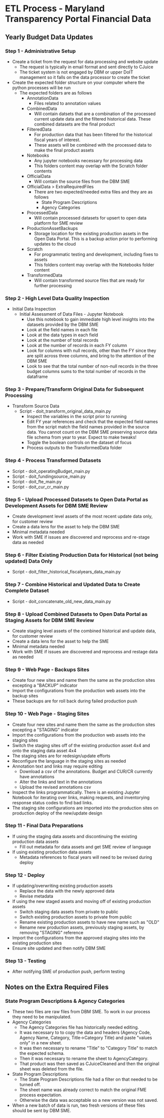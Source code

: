 # ETL Process - Maryland Transparency Portal Financial Data
## Yearly Budget Data Updates

### Step 1 - Administrative Setup
* Create a ticket from the request for data processing and website update
    * The request is typically in email format and sent directly to CJuice
    * The ticket system is not engaged by DBM or upper DoIT management so it falls on the data processor to create 
    the ticket
* Create the expected folder structure on your computer where the python processes will be run
    * The expected folders are as follows
        * AnnotationData
            * Files related to annotation values
        * CombinedData
            * Will contain datsets that are a combination of the processed current update data and the filtered 
            historical data. These combined datasets are the final product
        * FilteredData
            * For production data that has been filtered for the historical fiscal years of interest.
            * These assets will be combined with the processed data to make the final product assets
        * Notebooks
            * Any jupyter notebooks necessary for processing data 
            * This folders content may overlap with the Scratch folder contents
        * OfficialData
            * Will contain the source files from the DBM SME
        * OfficialData > ExtraRequiredFiles
            * There are two expected/needed extra files and they are as follows
                * State Program Descriptions
                * Agency Categories
        * ProcessedData
            * Will contain processed datasets for upsert to open data platform for SME review
        * ProductionAssetBackups
            * Storage location for the existing production assets in the Open Data Portal. This is a backup action 
            prior to performing updates to the cloud
        * Scratch
            * For programmatic testing and development, including fixes to assets
            * This folders content may overlap with the Notebooks folder content
        * TransformedData
            * Will contain transformed source files that are ready for further processing
        
### Step 2 - High Level Data Quality Inspection
* Initial Data Inspection
    * Initial Assessment of Data Files - Jupyter Notebook
        * Use this notebook to gain immediate high level insights into the datasets provided by the DBM SME
        * Look at the field names in each file
        * Look at the data types in each field
        * Look at the number of total records
        * Look at the number of records in each FY column
        * Look for columns with null records, other than the FY since they are split across three columns, and bring
         to the attention of the DBM SME
        * Look to see that the total number of non-null records in the three budget columns sums to the total number of 
        records in the dataframe
        
### Step 3 - Prepare/Transform Original Data for Subsequent Processing
* Transform Source Data
    * Script - doit_transform_original_data_main.py
        * Inspect the variables in the script prior to running 
        * Edit FY year references and check that the expected field names from the script match the field names 
        provided in the source data. You cannot count on the DBM SME preserving source data file schema from year
        to year. Expect to make tweaks!
        * Toggle the boolean controls on the dataset of focus
        * Process outputs to the TransformedData folder
        
### Step 4 - Process Transformed Datasets
* Script - doit_operatingBudget_main.py
* Script - doit_fundingsource_main.py
* Script - doit_fte_main.py
* Script - doit_cur_cr_main.py

### Step 5 - Upload Processed Datasets to Open Data Portal as Development Assets for DBM SME Review
* Create development level assets of the most recent update data only, for customer review
* Create a data lens for the asset to help the DBM SME
* Minimal metadata needed
* Work with SME if issues are discovered and reprocess and re-stage data as needed

### Step 6 - Filter Existing Production Data for Historical (not being updated) Data Only
* Script - doit_filter_historical_fiscalyears_data_main.py

### Step 7 - Combine Historical and Updated Data to Create Complete Dataset
* Script - doit_concatenate_old_new_data_main.py

### Step 8 - Upload Combined Datasets to Open Data Portal as Staging Assets for DBM SME Review
* Create staging level assets of the combined historical and update data, for customer review
* Create a data lens for the asset to help the SME
* Minimal metadata needed
* Work with SME if issues are discovered and reprocess and restage data as needed

### Step 9 - Web Page - Backups Sites
* Create four new sites and name them the same as the production sites excepting a "BACKUP" indicator
* Import the configurations from the production web assets into the backup sites 
* These backups are for roll back during failed production push

### Step 10 - Web Page - Staging Sites
* Create four new sites and name them the same as the production sites excepting a "STAGING" indicator
* Import the configurations from the production web assets into the staging sites 
* Switch the staging sites off of the existing production asset 4x4 and onto the staging data asset 4x4
* The staging sites are for redesign/update efforts
* Reconfigure the language in the staging sites as needed
* Annotation text and links may require editing
    * Download a csv of the annotations. Budget and CUR/CR currently have annotations
    * Alter the links and text in the annotations
    * Upload the revised annotations csv
* Inspect the links programmatically. There is an existing Jupyter Notebook for iterating over links, making requests, 
and inventorying response status codes to find bad links.
* The staging site configurations are imported into the production sites on production deploy of the new/update design

### Step 11 - Final Data Preparations
* If using the staging data assets and discontinuing the existing production data assets
    * Fill out metadata for data assets and get SME review of language
* If using existing production data assets
    * Metadata references to fiscal years will need to be revised during deploy

### Step 12 - Deploy
* If updating/overwriting existing production assets
    * Replace the data with the newly approved data
    * Revise metadata
* If using the new staged assets and moving off of existing production assets
    * Switch staging data assets from private to public
    * Switch existing production assets to private from public
    * Rename existing production assets to have new name such as "OLD"
    * Rename new production assets, previously staging assets, by removing "STAGING" reference 
* Import the configurations from the approved staging sites into the existing production sites
* Ensure site updated and then notify DBM SME

### Step 13 - Testing
* After notifying SME of production push, perform testing

## Notes on the Extra Required Files
### State Program Descriptions & Agency Categories
* These two files are raw files from DBM SME. To work in our process they need to be manipulated.
* Agency Categories
    * The Agency Categories file has historically needed editing. 
    * It was necessary to to copy the data and headers (Agency Code, Agency Name, Category, Title->Category Title) 
    and paste "values only" in a new sheet. 
    * It was then necessary to rename "Title" to "Category Title" to match the expected schema. 
    * Then it was necessary to rename the sheet to AgencyCategory. 
    * That product was then saved as CJuiceCleaned and then the original sheet was deleted from the file. 
* State Program Descriptions
    * The State Program Descriptions file had a filter on that needed to be turned off. 
    * The sheet name was already correct to match the original FME process expectation. 
    * Otherwise the data was acceptable so a new version was not saved.
* When a new batch of data is run, two fresh versions of these files should be sent by DBM SME.
        
